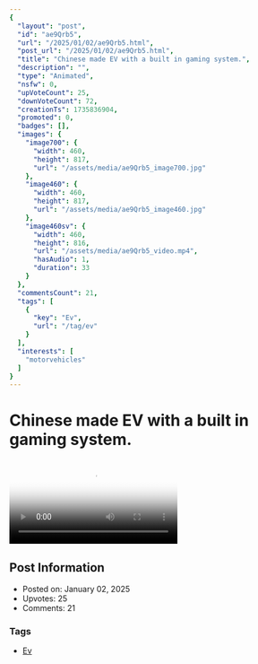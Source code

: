 ```yaml
---
{
  "layout": "post",
  "id": "ae9Qrb5",
  "url": "/2025/01/02/ae9Qrb5.html",
  "post_url": "/2025/01/02/ae9Qrb5.html",
  "title": "Chinese made EV with a built in gaming system.",
  "description": "",
  "type": "Animated",
  "nsfw": 0,
  "upVoteCount": 25,
  "downVoteCount": 72,
  "creationTs": 1735836904,
  "promoted": 0,
  "badges": [],
  "images": {
    "image700": {
      "width": 460,
      "height": 817,
      "url": "/assets/media/ae9Qrb5_image700.jpg"
    },
    "image460": {
      "width": 460,
      "height": 817,
      "url": "/assets/media/ae9Qrb5_image460.jpg"
    },
    "image460sv": {
      "width": 460,
      "height": 816,
      "url": "/assets/media/ae9Qrb5_video.mp4",
      "hasAudio": 1,
      "duration": 33
    }
  },
  "commentsCount": 21,
  "tags": [
    {
      "key": "Ev",
      "url": "/tag/ev"
    }
  ],
  "interests": [
    "motorvehicles"
  ]
}
---
```


# Chinese made EV with a built in gaming system.

<video controls playsinline loop poster="/assets/media/ae9Qrb5_image460.jpg">
  <source src="/assets/media/ae9Qrb5_video.mp4" type="video/mp4">
  Your browser does not support the video tag.
</video>

## Post Information

- Posted on: January 02, 2025
- Upvotes: 25
- Comments: 21

### Tags

- [Ev](/tag/Ev)
